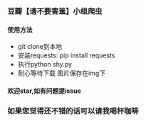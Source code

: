 ### 豆瓣【请不要害羞】小组爬虫

#### 使用方法
- git clone到本地
- 安装requests: pip install requests
- 执行python shy.py
- 耐心等待下载 图片保存在img下

#### 欢迎star,如有问题提issue

### 如果您觉得还不错的话可以请我喝杯咖啡

